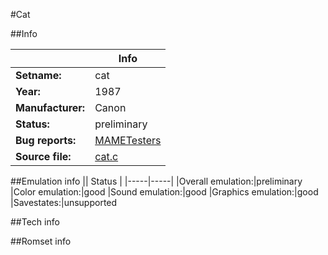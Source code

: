 #Cat

##Info

||Info|
|-----|-----|
|**Setname:**|cat
|**Year:**|1987
|**Manufacturer:**|Canon
|**Status:**|preliminary
|**Bug reports:**|[MAMETesters](http://mametesters.org/view_all_set.php?type=1&temporary=y&search=cat.c)
|**Source file:**|[cat.c](https://github.com/mamedev/mame/blob/master/src/mess/drivers/cat.c)

##Emulation info
|| Status |
|-----|-----|
|Overall emulation:|preliminary
|Color emulation:|good
|Sound emulation:|good
|Graphics emulation:|good
|Savestates:|unsupported

##Tech info

##Romset info

<!--- START OF EDITED COMMENT DO NOT TOUCH TEXT ABOVE-->
